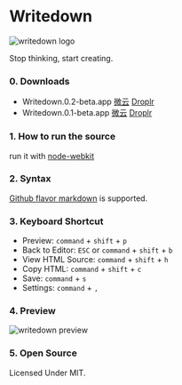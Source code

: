 # Writedown

![writedown logo](https://raw.github.com/sofish/writedown/master/src/img/mark.png)

Stop thinking, start creating.

### 0. Downloads

- Writedown.0.2-beta.app [微云](http://url.cn/CvQO7T) [Droplr](http://d.pr/f/xWdN)
- Writedown.0.1-beta.app [微云](http://url.cn/DZwQZQ) [Droplr](http://d.pr/f/1oPa)

### 1. How to run the source

run it with [node-webkit](https://github.com/rogerwang/node-webkit)

### 2. Syntax

[Github flavor markdown](http://github.github.com/github-flavored-markdown/) is supported.

### 3. Keyboard Shortcut

- Preview: `command` + `shift` + `p`
- Back to Editor: `ESC` or `command` + `shift` + `b`
- View HTML Source: `command` + `shift` + `h`
- Copy HTML: `command` + `shift` + `c`
- Save: `command` + `s`
- Settings: `command` + `,`

### 4. Preview

![writedown preview](http://dribbble.s3.amazonaws.com/users/9545/screenshots/1013357/_____2013-04-04___1.18.39.png)

### 5. Open Source

Licensed Under MIT.
